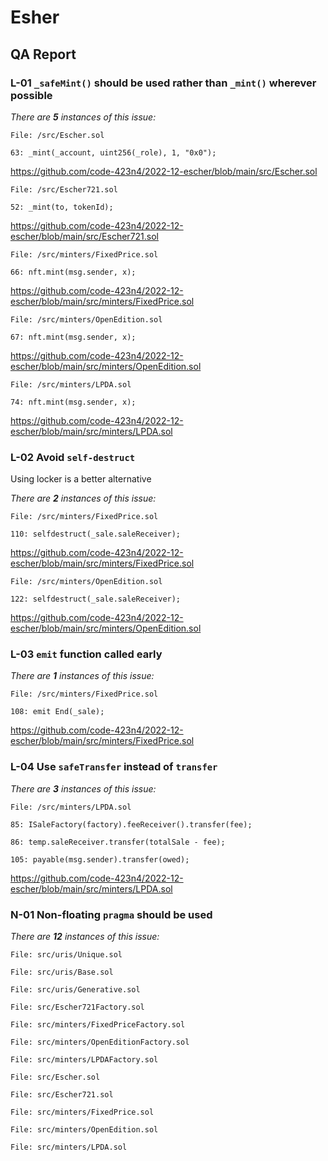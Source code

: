 # Esher

## QA Report

### L-01 `_safeMint()` should be used rather than `_mint()` wherever possible

_There are **5** instances of this issue:_

```solidity
File: /src/Escher.sol

63: _mint(_account, uint256(_role), 1, "0x0");
```

https://github.com/code-423n4/2022-12-escher/blob/main/src/Escher.sol

```solidity
File: /src/Escher721.sol

52: _mint(to, tokenId);
```

https://github.com/code-423n4/2022-12-escher/blob/main/src/Escher721.sol

```solidity
File: /src/minters/FixedPrice.sol

66: nft.mint(msg.sender, x);
```

https://github.com/code-423n4/2022-12-escher/blob/main/src/minters/FixedPrice.sol

```solidity
File: /src/minters/OpenEdition.sol

67: nft.mint(msg.sender, x);
```

https://github.com/code-423n4/2022-12-escher/blob/main/src/minters/OpenEdition.sol

```solidity
File: /src/minters/LPDA.sol

74: nft.mint(msg.sender, x);
```

https://github.com/code-423n4/2022-12-escher/blob/main/src/minters/LPDA.sol

### L-02 Avoid `self-destruct`

Using locker is a better alternative

_There are **2** instances of this issue:_

```solidity
File: /src/minters/FixedPrice.sol

110: selfdestruct(_sale.saleReceiver);
```

https://github.com/code-423n4/2022-12-escher/blob/main/src/minters/FixedPrice.sol

```solidity
File: /src/minters/OpenEdition.sol

122: selfdestruct(_sale.saleReceiver);
```

https://github.com/code-423n4/2022-12-escher/blob/main/src/minters/OpenEdition.sol

### L-03 `emit` function called early

_There are **1** instances of this issue:_

```solidity
File: /src/minters/FixedPrice.sol

108: emit End(_sale);
```

https://github.com/code-423n4/2022-12-escher/blob/main/src/minters/FixedPrice.sol

### L-04 Use `safeTransfer` instead of `transfer`

_There are **3** instances of this issue:_

```solidity
File: /src/minters/LPDA.sol

85: ISaleFactory(factory).feeReceiver().transfer(fee);

86: temp.saleReceiver.transfer(totalSale - fee);

105: payable(msg.sender).transfer(owed);
```

https://github.com/code-423n4/2022-12-escher/blob/main/src/minters/LPDA.sol

### N-01 Non-floating `pragma` should be used

_There are **12** instances of this issue:_

```solidity
File: src/uris/Unique.sol

File: src/uris/Base.sol

File: src/uris/Generative.sol

File: src/Escher721Factory.sol

File: src/minters/FixedPriceFactory.sol

File: src/minters/OpenEditionFactory.sol

File: src/minters/LPDAFactory.sol

File: src/Escher.sol

File: src/Escher721.sol

File: src/minters/FixedPrice.sol

File: src/minters/OpenEdition.sol

File: src/minters/LPDA.sol
```
